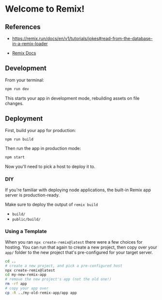 # Welcome to Remix!

## References

- <https://remix.run/docs/en/v1/tutorials/jokes#read-from-the-database-in-a-remix-loader>

- [Remix Docs](https://remix.run/docs)

## Development

From your terminal:

```bash
npm run dev
```

This starts your app in development mode, rebuilding assets on file changes.

## Deployment

First, build your app for production:

```bash
npm run build
```

Then run the app in production mode:

```bash
npm start
```

Now you'll need to pick a host to deploy it to.

### DIY

If you're familiar with deploying node applications, the built-in Remix app server is production-ready.

Make sure to deploy the output of `remix build`

- `build/`
- `public/build/`

### Using a Template

When you ran `npx create-remix@latest` there were a few choices for hosting. You can run that again to create a new project, then copy over your `app/` folder to the new project that's pre-configured for your target server.

```bash
cd ..
# create a new project, and pick a pre-configured host
npx create-remix@latest
cd my-new-remix-app
# remove the new project's app (not the old one!)
rm -rf app
# copy your app over
cp -R ../my-old-remix-app/app app
```
